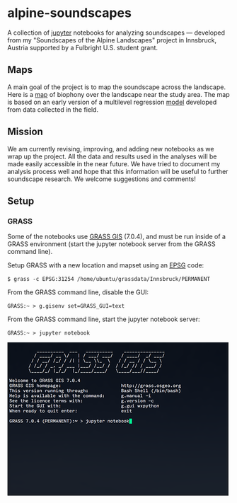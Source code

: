 # alpine-soundscapes
A collection of [jupyter](http://jupyter.org) notebooks for analyzing soundscapes — developed from my "Soundscapes of the Alpine Landscapes" project in Innsbruck, Austria supported by a Fulbright U.S. student grant.

## Maps

A main goal of the project is to map the soundscape across the landscape. Here is a [map](https://jacobdein.github.io/alpine-soundscapes/) of biophony over the landscape near the study area. The map is based on an early version of a multilevel regression [model](https://github.com/jacobdein/alpine-soundscapes/blob/master/Regression%20model.ipynb) developed from data collected in the field.

## Mission

We am currently revising, improving, and adding new notebooks as we wrap up the project. All the data and results used in the analyses will be made easily accessible in the near future. We have tried to document my analysis process well and hope that this information will be useful to further soundscape research. We welcome suggestions and comments!

## Setup

### GRASS
Some of the notebooks use [GRASS GIS](https://grass.osgeo.org) (7.0.4), and must be run inside of a GRASS environment (start the jupyter notebook server from the GRASS command line).

Setup GRASS with a new location and mapset using an [EPSG](http://spatialreference.org) code:
```Shell
$ grass -c EPSG:31254 /home/ubuntu/grassdata/Innsbruck/PERMANENT
```

From the GRASS command line, disable the GUI:
```
GRASS:~ > g.gisenv set=GRASS_GUI=text
```

From the GRASS command line, start the jupyter notebook server:
```
GRASS:~ > jupyter notebook
```

![screenshot - starting jupyter notebook](/images/screenshots/starting-jupyter-notebook.png)

